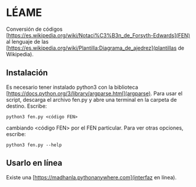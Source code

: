 # LÉAME
Conversión de códigos
[https://es.wikipedia.org/wiki/Notaci%C3%B3n_de_Forsyth-Edwards](FEN)
al lenguaje de las
[https://es.wikipedia.org/wiki/Plantilla:Diagrama_de_ajedrez](plantillas
de Wikipedia).
## Instalación
Es necesario tener instalado python3 con la biblioteca
[https://docs.python.org/3/library/argparse.html](argparse).
Para usar el script, descarga el archivo fen.py y abre una terminal en la carpeta de destino. Escribe:
~~~
python3 fen.py <código FEN>
~~~
cambiando \<código FEN\> por el FEN particular.  Para ver otras opciones, escribe:
~~~
python3 fen.py --help
~~~

## Usarlo en línea
Existe una [https://madhanla.pythonanywhere.com](interfaz en línea).
